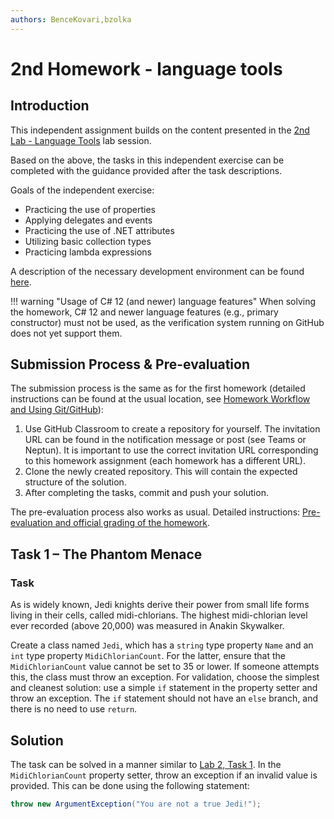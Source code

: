 ```yaml
---
authors: BenceKovari,bzolka
---
```


# 2nd Homework - language tools

## Introduction

This independent assignment builds on the content presented in the [2nd Lab - Language Tools](../../labor/2-nyelvi-eszkozok/index_eng.md) lab session.

Based on the above, the tasks in this independent exercise can be completed with the guidance provided after the task descriptions.

Goals of the independent exercise:

- Practicing the use of properties
- Applying delegates and events
- Practicing the use of .NET attributes
- Utilizing basic collection types
- Practicing lambda expressions

A description of the necessary development environment can be found [here](../fejlesztokornyezet/index_eng.md).

!!! warning "Usage of C# 12 (and newer) language features" 
    When solving the homework, C# 12 and newer language features (e.g., primary constructor) must not be used, as the verification system running on GitHub does not yet support them.

## Submission Process & Pre-evaluation

The submission process is the same as for the first homework (detailed instructions can be found at the usual location, see [Homework Workflow and Using Git/GitHub](../hf-folyamat/index_eng.md)):

1. Use GitHub Classroom to create a repository for yourself. The invitation URL can be found in the notification message or post (see Teams or Neptun). It is important to use the correct invitation URL corresponding to this homework assignment (each homework has a different URL).
2. Clone the newly created repository. This will contain the expected structure of the solution.
3. After completing the tasks, commit and push your solution.

The pre-evaluation process also works as usual. Detailed instructions: [Pre-evaluation and official grading of the homework](../eloellenorzes-ertekeles/index_eng.md).

## Task 1 – The Phantom Menace

### Task

As is widely known, Jedi knights derive their power from small life forms living in their cells, called midi-chlorians. The highest midi-chlorian level ever recorded (above 20,000) was measured in Anakin Skywalker.

Create a class named `Jedi`, which has a `string` type property `Name` and an `int` type property `MidiChlorianCount`.
For the latter, ensure that the `MidiChlorianCount` value cannot be set to 35 or lower. If someone attempts this, the class must throw an exception.
For validation, choose the simplest and cleanest solution: use a simple `if` statement in the property setter and throw an exception. The `if` statement should not have an `else` branch, and there is no need to use `return`.

## Solution

The task can be solved in a manner similar to [Lab 2, Task 1](../../labor/2-nyelvi-eszkozok/index_eng.md).
In the `MidiChlorianCount` property setter, throw an exception if an invalid value is provided. This can be done using the following statement:

```csharp
throw new ArgumentException("You are not a true Jedi!");
```